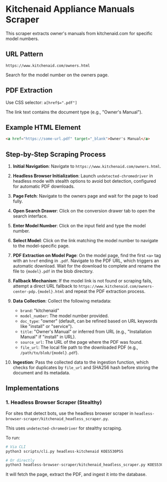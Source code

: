 # Kitchenaid Appliance Manuals Scraper

This scraper extracts owner's manuals from kitchenaid.com for specific model numbers.

## URL Pattern
`https://www.kitchenaid.com/owners.html`

Search for the model number on the owners page.

## PDF Extraction
Use CSS selector: `a[href$=".pdf"]`

The link text contains the document type (e.g., "Owner's Manual").

## Example HTML Element
```html
<a href="https://some-url.pdf" target="_blank">Owner's Manual</a>
```

## Step-by-Step Scraping Process

1. **Initial Navigation**: Navigate to `https://www.kitchenaid.com/owners.html`.

2. **Headless Browser Initialization**: Launch `undetected-chromedriver` in headless mode with stealth options to avoid bot detection, configured for automatic PDF downloads.

3. **Page Fetch**: Navigate to the owners page and wait for the page to load fully.

4. **Open Search Drawer**: Click on the conversion drawer tab to open the search interface.

5. **Enter Model Number**: Click on the input field and type the model number.

6. **Select Model**: Click on the link matching the model number to navigate to the model-specific page.

7. **PDF Extraction on Model Page**: On the model page, find the first `<a>` tag with an `href` ending in `.pdf`. Navigate to the PDF URL, which triggers an automatic download. Wait for the download to complete and rename the file to `{model}.pdf` in the blob directory.

8. **Fallback Mechanism**: If the model link is not found or scraping fails, attempt a direct URL fallback to `https://www.kitchenaid.com/owners-center-pdp.{model}.html` and repeat the PDF extraction process.

9. **Data Collection**: Collect the following metadata:
    *   `brand`: "kitchenaid"
    *   `model_number`: The model number provided.
    *   `doc_type`: "owner" (default, can be refined based on URL keywords like "install" or "service").
    *   `title`: "Owner's Manual" or inferred from URL (e.g., "Installation Manual" if "install" in URL).
    *   `source_url`: The URL of the page where the PDF was found.
    *   `file_url`: The local file path to the downloaded PDF (e.g., `/path/to/blob/{model}.pdf`).

10. **Ingestion**: Pass the collected data to the ingestion function, which checks for duplicates by `file_url` and SHA256 hash before storing the document and its metadata.

## Implementations

### 1. Headless Browser Scraper (Stealthy)
For sites that detect bots, use the headless browser scraper in `headless-browser-scraper/kitchenaid_headless_scraper.py`.

This uses `undetected-chromedriver` for stealthy scraping.

To run:
```bash
# Via CLI
python3 scripts/cli.py headless-kitchenaid KOES530PSS

# Or directly
python3 headless-browser-scraper/kitchenaid_headless_scraper.py KOES530PSS
```

It will fetch the page, extract the PDF, and ingest it into the database.
